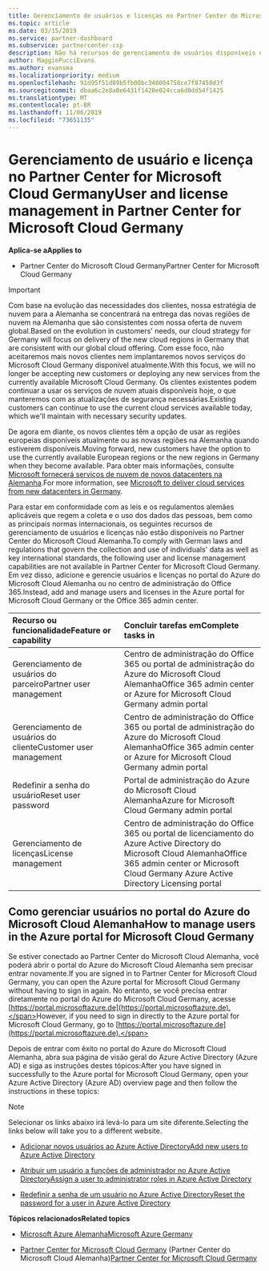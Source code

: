 ```yaml
---
title: Gerenciamento de usuários e licenças no Partner Center do Microsoft Cloud Alemanha | Partner Center da Cloud Germany
ms.topic: article
ms.date: 03/15/2019
ms.service: partner-dashboard
ms.subservice: partnercenter-csp
description: Não há recursos de gerenciamento de usuários disponíveis no Partner Center do Microsoft Cloud Alemanha para atender aos requisitos nacionais, regionais e específicos do setor que regem a coleta e o uso de dados das pessoas. Em vez disso, adicione e gerencie usuários no portal do Azure do Microsoft Cloud Alemanha.
author: MaggiePucciEvans
ms.author: evansma
ms.localizationpriority: medium
ms.openlocfilehash: 91d95f51d89b5fb00bc340004758ce7f87450d3f
ms.sourcegitcommit: dbaa6c2e8a0e6431f1420e024cca6d0dd54f1425
ms.translationtype: MT
ms.contentlocale: pt-BR
ms.lasthandoff: 11/06/2019
ms.locfileid: "73651135"
---
```

# <a name="user-and-license-management-in-partner-center-for-microsoft-cloud-germany"></a><span data-ttu-id="454e2-104">Gerenciamento de usuário e licença no Partner Center for Microsoft Cloud Germany</span><span class="sxs-lookup"><span data-stu-id="454e2-104">User and license management in Partner Center for Microsoft Cloud Germany</span></span>

<span data-ttu-id="454e2-105">**Aplica-se a**</span><span class="sxs-lookup"><span data-stu-id="454e2-105">**Applies to**</span></span>

-  <span data-ttu-id="454e2-106">Partner Center do Microsoft Cloud Germany</span><span class="sxs-lookup"><span data-stu-id="454e2-106">Partner Center for Microsoft Cloud Germany</span></span>

> [!IMPORTANT]
> <span data-ttu-id="454e2-107">Com base na evolução das necessidades dos clientes, nossa estratégia de nuvem para a Alemanha se concentrará na entrega das novas regiões de nuvem na Alemanha que são consistentes com nossa oferta de nuvem global.</span><span class="sxs-lookup"><span data-stu-id="454e2-107">Based on the evolution in customers' needs, our cloud strategy for Germany will focus on delivery of the new cloud regions in Germany that are consistent with our global cloud offering.</span></span> <span data-ttu-id="454e2-108">Com esse foco, não aceitaremos mais novos clientes nem implantaremos novos serviços do Microsoft Cloud Germany disponível atualmente.</span><span class="sxs-lookup"><span data-stu-id="454e2-108">With this focus, we will no longer be accepting new customers or deploying any new services from the currently available Microsoft Cloud Germany.</span></span> <span data-ttu-id="454e2-109">Os clientes existentes podem continuar a usar os serviços de nuvem atuais disponíveis hoje, o que manteremos com as atualizações de segurança necessárias.</span><span class="sxs-lookup"><span data-stu-id="454e2-109">Existing customers can continue to use the current cloud services available today, which we'll maintain with necessary security updates.</span></span>
>  
> <span data-ttu-id="454e2-110">De agora em diante, os novos clientes têm a opção de usar as regiões europeias disponíveis atualmente ou as novas regiões na Alemanha quando estiverem disponíveis.</span><span class="sxs-lookup"><span data-stu-id="454e2-110">Moving forward, new customers have the option to use the currently available European regions or the new regions in Germany when they become available.</span></span> <span data-ttu-id="454e2-111">Para obter mais informações, consulte [Microsoft fornecerá serviços de nuvem de novos datacenters na Alemanha](https://news.microsoft.com/europe/2018/08/31/microsoft-to-deliver-cloud-services-from-new-datacentres-in-germany-in-2019-to-meet-evolving-customer-needs/).</span><span class="sxs-lookup"><span data-stu-id="454e2-111">For more information, see [Microsoft to deliver cloud services from new datacenters in Germany](https://news.microsoft.com/europe/2018/08/31/microsoft-to-deliver-cloud-services-from-new-datacentres-in-germany-in-2019-to-meet-evolving-customer-needs/).</span></span>

<span data-ttu-id="454e2-112">Para estar em conformidade com as leis e os regulamentos alemães aplicáveis que regem a coleta e o uso dos dados das pessoas, bem como as principais normas internacionais, os seguintes recursos de gerenciamento de usuários e licenças não estão disponíveis no Partner Center do Microsoft Cloud Alemanha.</span><span class="sxs-lookup"><span data-stu-id="454e2-112">To comply with German laws and regulations that govern the collection and use of individuals' data as well as key international standards, the following user and license management capabilities are not available in Partner Center for Microsoft Cloud Germany.</span></span> <span data-ttu-id="454e2-113">Em vez disso, adicione e gerencie usuários e licenças no portal do Azure do Microsoft Cloud Alemanha ou no centro de administração do Office 365.</span><span class="sxs-lookup"><span data-stu-id="454e2-113">Instead, add and manage users and licenses in the Azure portal for Microsoft Cloud Germany or the Office 365 admin center.</span></span>

<span data-ttu-id="454e2-114">Recurso ou funcionalidade</span><span class="sxs-lookup"><span data-stu-id="454e2-114">Feature or capability</span></span> | <span data-ttu-id="454e2-115">Concluir tarefas em</span><span class="sxs-lookup"><span data-stu-id="454e2-115">Complete tasks in</span></span>
:--- | :---
<span data-ttu-id="454e2-116">Gerenciamento de usuários do parceiro</span><span class="sxs-lookup"><span data-stu-id="454e2-116">Partner user management</span></span> | <span data-ttu-id="454e2-117">Centro de administração do Office 365 ou portal de administração do Azure do Microsoft Cloud Alemanha</span><span class="sxs-lookup"><span data-stu-id="454e2-117">Office 365 admin center or Azure for Microsoft Cloud Germany admin portal</span></span>
<span data-ttu-id="454e2-118">Gerenciamento de usuários do cliente</span><span class="sxs-lookup"><span data-stu-id="454e2-118">Customer user management</span></span> | <span data-ttu-id="454e2-119">Centro de administração do Office 365 ou portal de administração do Azure do Microsoft Cloud Alemanha</span><span class="sxs-lookup"><span data-stu-id="454e2-119">Office 365 admin center or Azure for Microsoft Cloud Germany admin portal</span></span>
<span data-ttu-id="454e2-120">Redefinir a senha do usuário</span><span class="sxs-lookup"><span data-stu-id="454e2-120">Reset user password</span></span> | <span data-ttu-id="454e2-121">Portal de administração do Azure do Microsoft Cloud Alemanha</span><span class="sxs-lookup"><span data-stu-id="454e2-121">Azure for Microsoft Cloud Germany admin portal</span></span>
<span data-ttu-id="454e2-122">Gerenciamento de licenças</span><span class="sxs-lookup"><span data-stu-id="454e2-122">License management</span></span> | <span data-ttu-id="454e2-123">Centro de administração do Office 365 ou portal de licenciamento do Azure Active Directory do Microsoft Cloud Alemanha</span><span class="sxs-lookup"><span data-stu-id="454e2-123">Office 365 admin center or Microsoft Cloud Germany Azure Active Directory Licensing portal</span></span>

## <a name="how-to-manage-users-in-the-azure-portal-for-microsoft-cloud-germany"></a><span data-ttu-id="454e2-124">Como gerenciar usuários no portal do Azure do Microsoft Cloud Alemanha</span><span class="sxs-lookup"><span data-stu-id="454e2-124">How to manage users in the Azure portal for Microsoft Cloud Germany</span></span> 

<span data-ttu-id="454e2-125">Se estiver conectado ao Partner Center do Microsoft Cloud Alemanha, você poderá abrir o portal do Azure do Microsoft Cloud Alemanha sem precisar entrar novamente.</span><span class="sxs-lookup"><span data-stu-id="454e2-125">If you are signed in to Partner Center for Microsoft Cloud Germany, you can open the Azure portal for Microsoft Cloud Germany without having to sign in again.</span></span> <span data-ttu-id="454e2-126">No entanto, se você precisa entrar diretamente no portal do Azure do Microsoft Cloud Germany, acesse [https://portal.microsoftazure.de](https://portal.microsoftazure.de).</span><span class="sxs-lookup"><span data-stu-id="454e2-126">However, if you need to sign in directly to the Azure portal for Microsoft Cloud Germany, go to [https://portal.microsoftazure.de](https://portal.microsoftazure.de).</span></span> 

<span data-ttu-id="454e2-127">Depois de entrar com êxito no portal do Azure do Microsoft Cloud Alemanha, abra sua página de visão geral do Azure Active Directory (Azure AD) e siga as instruções destes tópicos:</span><span class="sxs-lookup"><span data-stu-id="454e2-127">After you have signed in successfully to the Azure portal for Microsoft Cloud Germany, open your Azure Active Directory (Azure AD) overview page and then follow the instructions in these topics:</span></span>

> [!NOTE]  
> <span data-ttu-id="454e2-128">Selecionar os links abaixo irá levá-lo para um site diferente.</span><span class="sxs-lookup"><span data-stu-id="454e2-128">Selecting the links below will take you to a different website.</span></span> 

-  [<span data-ttu-id="454e2-129">Adicionar novos usuários ao Azure Active Directory</span><span class="sxs-lookup"><span data-stu-id="454e2-129">Add new users to Azure Active Directory</span></span>](https://docs.microsoft.com/azure/active-directory/active-directory-users-create-azure-portal)

-  [<span data-ttu-id="454e2-130">Atribuir um usuário a funções de administrador no Azure Active Directory</span><span class="sxs-lookup"><span data-stu-id="454e2-130">Assign a user to administrator roles in Azure Active Directory</span></span>](https://docs.microsoft.com/azure/active-directory/active-directory-users-assign-role-azure-portal)

-  [<span data-ttu-id="454e2-131">Redefinir a senha de um usuário no Azure Active Directory</span><span class="sxs-lookup"><span data-stu-id="454e2-131">Reset the password for a user in Azure Active Directory</span></span>](https://docs.microsoft.com/azure/active-directory/active-directory-users-reset-password-azure-portal)

<span data-ttu-id="454e2-132">**Tópicos relacionados**</span><span class="sxs-lookup"><span data-stu-id="454e2-132">**Related topics**</span></span>

-  [<span data-ttu-id="454e2-133">Microsoft Azure Alemanha</span><span class="sxs-lookup"><span data-stu-id="454e2-133">Microsoft Azure Germany</span></span>](https://azure.microsoft.com/global-infrastructure/germany/)

-  <span data-ttu-id="454e2-134">[Partner Center for Microsoft Cloud Germany](partner-center-for-microsoft-cloud-germany.md) (Partner Center do Microsoft Cloud Alemanha)</span><span class="sxs-lookup"><span data-stu-id="454e2-134">[Partner Center for Microsoft Cloud Germany](partner-center-for-microsoft-cloud-germany.md)</span></span>


